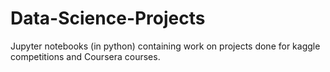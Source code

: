 # Data-Science-Projects
Jupyter notebooks (in python) containing work on projects done for kaggle competitions and Coursera courses.
